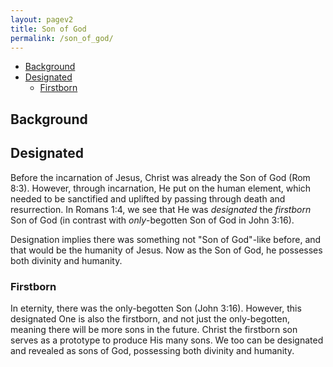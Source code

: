 ```yaml
---
layout: pagev2
title: Son of God
permalink: /son_of_god/
---
```

- [Background](#background)
- [Designated](#designated)
  - [Firstborn](#firstborn)

## Background

## Designated

Before the incarnation of Jesus, Christ was already the Son of God (Rom 8:3). However, through incarnation, He put on the human element, which needed to be sanctified and uplifted by passing through death and resurrection. In Romans 1:4, we see that He was *designated* the *firstborn* Son of God (in contrast with *only*-begotten Son of God in John 3:16). 

Designation implies there was something not "Son of God"-like before, and that would be the humanity of Jesus. Now as the Son of God, he possesses both divinity and humanity. 

### Firstborn 

In eternity, there was the only-begotten Son (John 3:16). However, this designated One is also the firstborn, and not just the only-begotten, meaning there will be more sons in the future. Christ the firstborn son serves as a prototype to produce His many sons. We too can be designated and revealed as sons of God, possessing both divinity and humanity.